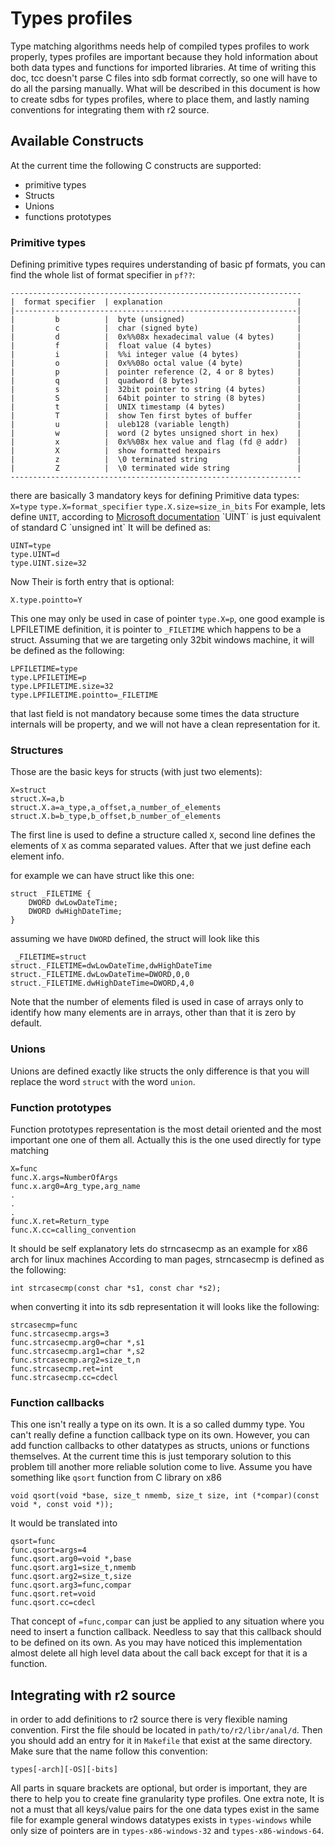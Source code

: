 Types profiles
==============
Type matching algorithms needs help of compiled types profiles to work properly, types profiles are important because they hold information about both data types and functions for imported libraries.
 At time of writing this doc, tcc doesn't parse C files into sdb format correctly, so one will have to do all the parsing manually.
 What will be described in this document is how to create sdbs for types profiles, where to place them, and lastly naming conventions for integrating them with r2 source.

## Available Constructs

At the current time the following C constructs are supported:

- primitive types
- Structs
- Unions
- functions prototypes

### Primitive types

Defining primitive types requires understanding of basic pf formats, you can find the whole list of format specifier in `pf??`:
```
-----------------------------------------------------------------
|  format specifier  | explanation                              |
|---------------------------------------------------------------|
|         b          |  byte (unsigned)                         |
|         c          |  char (signed byte)                      |
|         d          |  0x%%08x hexadecimal value (4 bytes)     |
|         f          |  float value (4 bytes)                   |
|         i          |  %%i integer value (4 bytes)             |
|         o          |  0x%%08o octal value (4 byte)            |
|         p          |  pointer reference (2, 4 or 8 bytes)     |
|         q          |  quadword (8 bytes)                      |
|         s          |  32bit pointer to string (4 bytes)       |
|         S          |  64bit pointer to string (8 bytes)       |
|         t          |  UNIX timestamp (4 bytes)                |
|         T          |  show Ten first bytes of buffer          |
|         u          |  uleb128 (variable length)               |
|         w          |  word (2 bytes unsigned short in hex)    |
|         x          |  0x%%08x hex value and flag (fd @ addr)  |
|         X          |  show formatted hexpairs                 |
|         z          |  \0 terminated string                    |
|         Z          |  \0 terminated wide string               |
-----------------------------------------------------------------
```
there are basically 3 mandatory keys for defining Primitive data types:
`X=type`
`type.X=format_specifier`
`type.X.size=size_in_bits`
For example, lets define `UNIT`, according to [Microsoft documentation](https://msdn.microsoft.com/en-us/library/windows/desktop/aa383751(v=vs.85).aspx#UINT) `UINT` is just equivalent of standard C `unsigned int` It will be defined as:
```
UINT=type
type.UINT=d
type.UINT.size=32
```
Now Their is forth entry that is optional:

`X.type.pointto=Y`

This one may only be used in case of pointer `type.X=p`, one good example is LPFILETIME definition, it is pointer to `_FILETIME` which happens to be a struct. Assuming that we are targeting only 32bit windows machine, it will be defined as the following:

```
LPFILETIME=type
type.LPFILETIME=p
type.LPFILETIME.size=32
type.LPFILETIME.pointto=_FILETIME
```
that last field is not mandatory because some times the data structure internals will be property, and we will not have a clean representation for it.

### Structures

Those are the basic keys for structs (with just two elements):

```
X=struct
struct.X=a,b
struct.X.a=a_type,a_offset,a_number_of_elements
struct.X.b=b_type,b_offset,b_number_of_elements
```
The first line is used to define a structure called `X`, second line defines the elements of `X` as comma separated values. After that we just define each element info.

for example we can have struct like this one:
```
struct _FILETIME {
	DWORD dwLowDateTime;
	DWORD dwHighDateTime;
}
```
assuming we have `DWORD` defined, the struct will look like this
```
 _FILETIME=struct
struct._FILETIME=dwLowDateTime,dwHighDateTime
struct._FILETIME.dwLowDateTime=DWORD,0,0
struct._FILETIME.dwHighDateTime=DWORD,4,0
```
Note that the number of elements filed is used in case of arrays only to identify how many elements are in arrays, other than that it is zero by default.

### Unions

Unions are defined exactly like structs the only difference is that you will replace the word `struct` with the word `union`.

### Function prototypes

Function prototypes representation is the most detail oriented and the most important one one of them all. Actually this is the one used directly for type matching

```
X=func
func.X.args=NumberOfArgs
func.x.arg0=Arg_type,arg_name
.
.
.
func.X.ret=Return_type
func.X.cc=calling_convention
```
It should be self explanatory lets do strncasecmp as an example for x86 arch for linux machines According to man pages, strncasecmp is defined as the following:
```
int strcasecmp(const char *s1, const char *s2);
```

when converting it into its sdb representation it will looks like the following:
```
strcasecmp=func
func.strcasecmp.args=3
func.strcasecmp.arg0=char *,s1
func.strcasecmp.arg1=char *,s2
func.strcasecmp.arg2=size_t,n
func.strcasecmp.ret=int
func.strcasecmp.cc=cdecl
```

### Function callbacks

This one isn't really a type on its own. It is a so called dummy type.
You can't really define a function callback type on its own. However, you can add function callbacks to other datatypes as structs, unions or functions themselves.
At the current time this is just temporary solution to this problem till another more reliable solution come to live.
Assume you have something like `qsort` function from C library on x86
```
void qsort(void *base, size_t nmemb, size_t size, int (*compar)(const void *, const void *));
```

It would be translated into

```
qsort=func
func.qsort=args=4
func.qsort.arg0=void *,base
func.qsort.arg1=size_t,nmemb
func.qsort.arg2=size_t,size
func.qsort.arg3=func,compar
func.qsort.ret=void
func.qsort.cc=cdecl
```

That concept of `=func,compar` can just be applied to any situation where you need to insert a function callback. Needless to say that this callback should to be defined on its own. As you may have noticed this implementation almost delete all high level data about the call back except for that it is a function.

## Integrating with r2 source

in order to add definitions to r2 source there is very flexible naming convention. First the file should be located in `path/to/r2/libr/anal/d`. Then you should add an entry for it in `Makefile` that exist at the same directory. Make sure that the name follow this convention:
```
types[-arch][-OS][-bits]
```
All parts in square brackets are optional, but order is important, they are there to help you to create fine granularity type profiles. One extra note, It is not a must that all keys/value pairs for the one data types exist in the same file for example general windows datatypes exists in `types-windows` while only size of pointers are in `types-x86-windows-32` and `types-x86-windows-64`.
